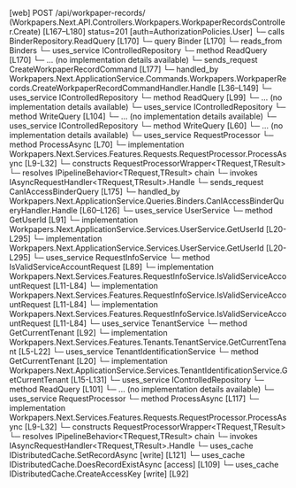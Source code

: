 [web] POST /api/workpaper-records/  (Workpapers.Next.API.Controllers.Workpapers.WorkpaperRecordsController.Create)  [L167–L180] status=201 [auth=AuthorizationPolicies.User]
  └─ calls BinderRepository.ReadQuery [L170]
  └─ query Binder [L170]
    └─ reads_from Binders
  └─ uses_service IControlledRepository<Binder>
    └─ method ReadQuery [L170]
      └─ ... (no implementation details available)
  └─ sends_request CreateWorkpaperRecordCommand [L177]
    └─ handled_by Workpapers.Next.ApplicationService.Commands.Workpapers.WorkpaperRecords.CreateWorkpaperRecordCommandHandler.Handle [L36–L149]
      └─ uses_service IControlledRepository<Binder>
        └─ method ReadQuery [L99]
          └─ ... (no implementation details available)
      └─ uses_service IControlledRepository<LoanMatrix>
        └─ method WriteQuery [L104]
          └─ ... (no implementation details available)
      └─ uses_service IControlledRepository<WorkpaperRecord>
        └─ method WriteQuery [L60]
          └─ ... (no implementation details available)
      └─ uses_service RequestProcessor
        └─ method ProcessAsync [L70]
          └─ implementation Workpapers.Next.Services.Features.Requests.RequestProcessor.ProcessAsync [L9-L32]
            └─ constructs RequestProcessorWrapper<TRequest,TResult>
            └─ resolves IPipelineBehavior<TRequest,TResult> chain
            └─ invokes IAsyncRequestHandler<TRequest,TResult>.Handle
  └─ sends_request CanIAccessBinderQuery [L175]
    └─ handled_by Workpapers.Next.ApplicationService.Queries.Binders.CanIAccessBinderQueryHandler.Handle [L60–L126]
      └─ uses_service UserService
        └─ method GetUserId [L91]
          └─ implementation Workpapers.Next.ApplicationService.Services.UserService.GetUserId [L20-L295]
          └─ implementation Workpapers.Next.ApplicationService.Services.UserService.GetUserId [L20-L295]
      └─ uses_service RequestInfoService
        └─ method IsValidServiceAccountRequest [L89]
          └─ implementation Workpapers.Next.Services.Features.RequestInfoService.IsValidServiceAccountRequest [L11-L84]
          └─ implementation Workpapers.Next.Services.Features.RequestInfoService.IsValidServiceAccountRequest [L11-L84]
          └─ implementation Workpapers.Next.Services.Features.RequestInfoService.IsValidServiceAccountRequest [L11-L84]
      └─ uses_service TenantService
        └─ method GetCurrentTenant [L92]
          └─ implementation Workpapers.Next.Services.Features.Tenants.TenantService.GetCurrentTenant [L5-L22]
            └─ uses_service TenantIdentificationService
              └─ method GetCurrentTenant [L20]
                └─ implementation Workpapers.Next.ApplicationService.Services.TenantIdentificationService.GetCurrentTenant [L15-L131]
      └─ uses_service IControlledRepository<Binder>
        └─ method ReadQuery [L101]
          └─ ... (no implementation details available)
      └─ uses_service RequestProcessor
        └─ method ProcessAsync [L117]
          └─ implementation Workpapers.Next.Services.Features.Requests.RequestProcessor.ProcessAsync [L9-L32]
            └─ constructs RequestProcessorWrapper<TRequest,TResult>
            └─ resolves IPipelineBehavior<TRequest,TResult> chain
            └─ invokes IAsyncRequestHandler<TRequest,TResult>.Handle
      └─ uses_cache IDistributedCache.SetRecordAsync [write] [L121]
      └─ uses_cache IDistributedCache.DoesRecordExistAsync [access] [L109]
      └─ uses_cache IDistributedCache.CreateAccessKey [write] [L92]


